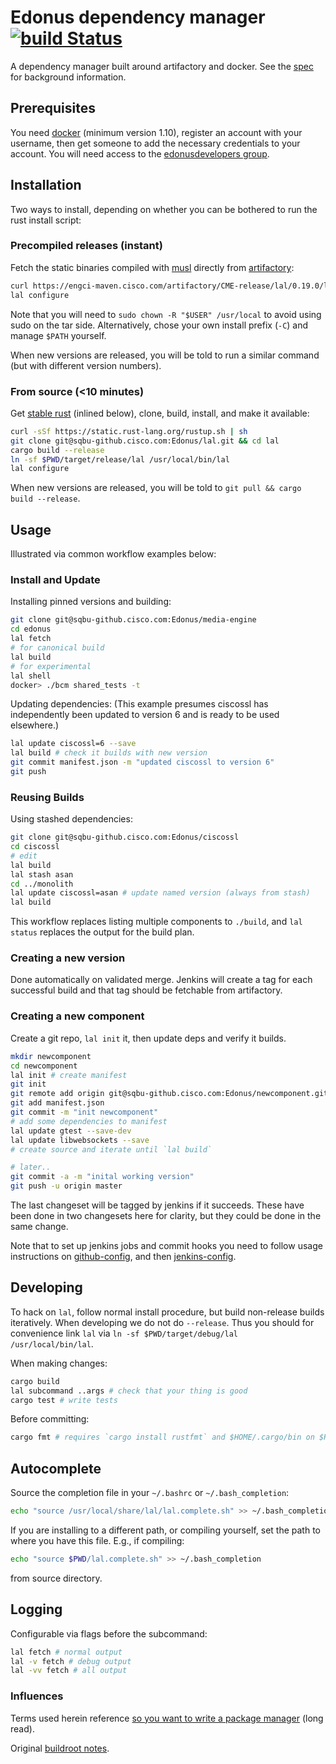# Edonus dependency manager [![build Status](https://engci-jenkins-gpk.cisco.com/jenkins/buildStatus/icon?job=team_CME/lal)](https://engci-jenkins-gpk.cisco.com/jenkins/job/team_CME/job/lal/)

A dependency manager built around artifactory and docker. See the [spec](./SPEC.md) for background information.

## Prerequisites
You need [docker](https://docs.docker.com/linux/step_one/) (minimum version 1.10), register an account with your username, then get someone to add the necessary credentials to your account. You will need access to the [edonusdevelopers group](https://hub.docker.com/r/edonusdevelopers/).

## Installation
Two ways to install, depending on whether you can be bothered to run the rust install script:

### Precompiled releases (instant)
Fetch the static binaries compiled with [musl](http://www.musl-libc.org/) directly from [artifactory](https://engci-maven.cisco.com/artifactory/CME-release/lal/):

```sh
curl https://engci-maven.cisco.com/artifactory/CME-release/lal/0.19.0/lal.tar | tar xz -C /usr/local
lal configure
```

Note that you will need to `sudo chown -R "$USER" /usr/local` to avoid using sudo on the tar side. Alternatively, chose your own install prefix (`-C`) and manage `$PATH` yourself.

When new versions are released, you will be told to run a similar command (but with different version numbers).

### From source (<10 minutes)
Get [stable rust](https://www.rust-lang.org/downloads.html) (inlined below), clone, build, install, and make it available:

```sh
curl -sSf https://static.rust-lang.org/rustup.sh | sh
git clone git@sqbu-github.cisco.com:Edonus/lal.git && cd lal
cargo build --release
ln -sf $PWD/target/release/lal /usr/local/bin/lal
lal configure
```

When new versions are released, you will be told to `git pull && cargo build --release`.

## Usage
Illustrated via common workflow examples below:

### Install and Update
Installing pinned versions and building:

```sh
git clone git@sqbu-github.cisco.com:Edonus/media-engine
cd edonus
lal fetch
# for canonical build
lal build
# for experimental
lal shell
docker> ./bcm shared_tests -t
```

Updating dependencies:
(This example presumes ciscossl has independently been updated to version 6 and is ready to be used elsewhere.)

```sh
lal update ciscossl=6 --save
lal build # check it builds with new version
git commit manifest.json -m "updated ciscossl to version 6"
git push
```

### Reusing Builds
Using stashed dependencies:

```sh
git clone git@sqbu-github.cisco.com:Edonus/ciscossl
cd ciscossl
# edit
lal build
lal stash asan
cd ../monolith
lal update ciscossl=asan # update named version (always from stash)
lal build
```

This workflow replaces listing multiple components to `./build`, and `lal status` replaces the output for the build plan.

### Creating a new version
Done automatically on validated merge. Jenkins will create a tag for each successful build and that tag should be fetchable from artifactory.

### Creating a new component
Create a git repo, `lal init` it, then update deps and verify it builds.

```sh
mkdir newcomponent
cd newcomponent
lal init # create manifest
git init
git remote add origin git@sqbu-github.cisco.com:Edonus/newcomponent.git
git add manifest.json
git commit -m "init newcomponent"
# add some dependencies to manifest
lal update gtest --save-dev
lal update libwebsockets --save
# create source and iterate until `lal build`

# later..
git commit -a -m "inital working version"
git push -u origin master
```

The last changeset will be tagged by jenkins if it succeeds. These have been done in two changesets here for clarity, but they could be done  in the same change.

Note that to set up jenkins jobs and commit hooks you need to follow usage instructions on [github-config](https://sqbu-github.cisco.com/Edonus/github-config#usage), and then [jenkins-config](https://sqbu-github.cisco.com/Edonus/jenkins-config#usage).

## Developing
To hack on `lal`, follow normal install procedure, but build non-release builds iteratively.
When developing we do not do `--release`. Thus you should for convenience link `lal` via `ln -sf $PWD/target/debug/lal /usr/local/bin/lal`.

When making changes:

```sh
cargo build
lal subcommand ..args # check that your thing is good
cargo test # write tests
```

Before committing:

```sh
cargo fmt # requires `cargo install rustfmt` and $HOME/.cargo/bin on $PATH
```

## Autocomplete
Source the completion file in your `~/.bashrc` or `~/.bash_completion`:

```sh
echo "source /usr/local/share/lal/lal.complete.sh" >> ~/.bash_completion
```

If you are installing to a different path, or compiling yourself, set the path to where you have this file. E.g., if compiling:

```sh
echo "source $PWD/lal.complete.sh" >> ~/.bash_completion
```

from source directory.

## Logging
Configurable via flags before the subcommand:

```sh
lal fetch # normal output
lal -v fetch # debug output
lal -vv fetch # all output
```

### Influences
Terms used herein reference [so you want to write a package manager](https://medium.com/@sdboyer/so-you-want-to-write-a-package-manager-4ae9c17d9527#.rlvjqxc4r) (long read).

Original [buildroot notes](https://hg.lal.cisco.com/root/files/tip/NOTES).

